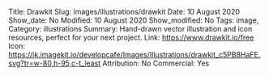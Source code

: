 Title: Drawkit
Slug: images/illustrations/drawkit
Date: 10 August 2020
Show_date: No
Modified: 10 August 2020
Show_modified: No
Tags: image, 
Category: illustrations
Summary: Hand-drawn vector illustration and icon resources, perfect for your next project.
Link: https://www.drawkit.io/free
Icon: https://ik.imagekit.io/developcafe/Images/Illustrations/drawkit_c5PB8HaFE.svg?tr=w-80,h-95,c-t_least
Attribution: No
Commercial: Yes
 